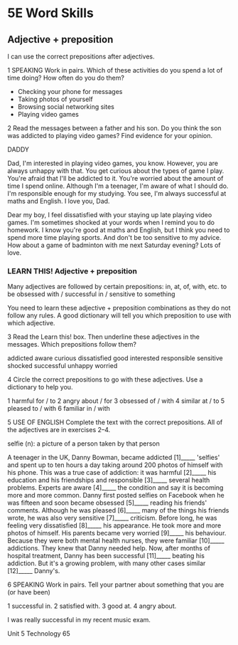 # 5E Word Skills

## Adjective + preposition

I can use the correct prepositions after adjectives.

1 SPEAKING Work in pairs. Which of these activities do you spend a lot of time doing? How often do you do them?

- Checking your phone for messages
- Taking photos of yourself
- Browsing social networking sites
- Playing video games

2 Read the messages between a father and his son. Do you think the son was addicted to playing video games? Find evidence for your opinion.

DADDY

Dad, I'm interested in playing video games, you know. However, you are always unhappy with that. You get curious about the types of game I play. You're afraid that I'll be addicted to it. You're worried about the amount of time I spend online. Although I'm a teenager, I'm aware of what I should do. I'm responsible enough for my studying. You see, I'm always successful at maths and English. I love you, Dad.

Dear my boy, I feel dissatisfied with your staying up late playing video games. I'm sometimes shocked at your words when I remind you to do homework. I know you're good at maths and English, but I think you need to spend more time playing sports. And don't be too sensitive to my advice. How about a game of badminton with me next Saturday evening? Lots of love.

### LEARN THIS! Adjective + preposition

Many adjectives are followed by certain prepositions: in, at, of, with, etc.
to be obsessed with / successful in / sensitive to something

You need to learn these adjective + preposition combinations as they do not follow any rules. A good dictionary will tell you which preposition to use with which adjective.

3 Read the Learn this! box. Then underline these adjectives in the messages. Which prepositions follow them?

addicted   aware   curious   dissatisfied   good
interested   responsible   sensitive   shocked
successful   unhappy   worried

4 Circle the correct prepositions to go with these adjectives. Use a dictionary to help you.

1 harmful for / to
2 angry about / for
3 obsessed of / with
4 similar at / to
5 pleased to / with
6 familiar in / with

5 USE OF ENGLISH Complete the text with the correct prepositions. All of the adjectives are in exercises 2–4.

selfie (n):
a picture of a
person taken
by that person

A teenager in the UK, Danny Bowman, became addicted [1]_____ 'selfies' and spent up to ten hours a day taking around 200 photos of himself with his phone. This was a true case of addiction: it was harmful [2]_____ his education and his friendships and responsible [3]_____ several health problems. Experts are aware [4]_____ the condition and say it is becoming more and more common. Danny first posted selfies on Facebook when he was fifteen and soon became obsessed [5]_____ reading his friends' comments. Although he was pleased [6]_____ many of the things his friends wrote, he was also very sensitive [7]_____ criticism. Before long, he was feeling very dissatisfied [8]_____ his appearance. He took more and more photos of himself. His parents became very worried [9]_____ his behaviour. Because they were both mental health nurses, they were familiar [10]_____ addictions. They knew that Danny needed help. Now, after months of hospital treatment, Danny has been successful [11]_____ beating his addiction. But it's a growing problem, with many other cases similar [12]_____ Danny's.

6 SPEAKING Work in pairs. Tell your partner about something that you are (or have been)

1 successful in.
2 satisfied with.
3 good at.
4 angry about.

I was really successful in my recent music exam.

Unit 5 Technology 65